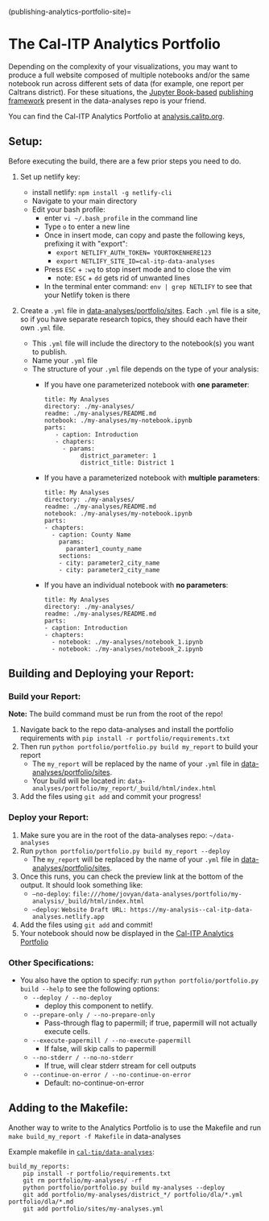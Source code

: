 (publishing-analytics-portfolio-site)=
# The Cal-ITP Analytics Portfolio

Depending on the complexity of your visualizations, you may want to produce
a full website composed of multiple notebooks and/or the same notebook run
across different sets of data (for example, one report per Caltrans district).
For these situations, the [Jupyter Book-based](https://jupyterbook.org/en/stable/intro.html)
[publishing framework](https://github.com/cal-itp/data-analyses/tree/main/portfolio)
present in the data-analyses repo is your friend.

You can find the Cal-ITP Analytics Portfolio at [analysis.calitp.org](https://analysis.calitp.org).

## Setup:
Before executing the build, there are a few prior steps you need to do.

1. Set up netlify key:
    * install netlify: `npm install -g netlify-cli`
    * Navigate to your main directory
    * Edit your bash profile:
        * enter `vi ~/.bash_profile` in the command line
        * Type `o` to enter a new line
        * Once in insert mode, can copy and paste the following keys, prefixing it with "export":
            * `export NETLIFY_AUTH_TOKEN= YOURTOKENHERE123`
            * `export NETLIFY_SITE_ID=cal-itp-data-analyses`
        * Press `ESC` + `:wq` to stop insert mode and to close the vim
            * note: `ESC` + `dd` gets rid of unwanted lines
        * In the terminal enter command: `env | grep NETLIFY` to see that your Netlify token is there

2. Create a `.yml` file in [data-analyses/portfolio/sites](https://github.com/cal-itp/data-analyses/tree/main/portfolio/sites). Each `.yml` file is a site, so if you have separate research topics, they should each have their own `.yml` file.
    * This `.yml` file will include the directory to the notebook(s) you want to publish.
    * Name your `.yml` file
    * The structure of your `.yml` file depends on the type of your analysis:
        * If you have one parameterized notebook with **one parameter**:

            ```
            title: My Analyses
            directory: ./my-analyses/
            readme: ./my-analyses/README.md
            notebook: ./my-analyses/my-notebook.ipynb
            parts:
               - caption: Introduction
               - chapters:
                 - params:
                      district_parameter: 1
                      district_title: District 1
            ```
         * If you have a parameterized notebook with **multiple parameters**:

            ```
            title: My Analyses
            directory: ./my-analyses/
            readme: ./my-analyses/README.md
            notebook: ./my-analyses/my-notebook.ipynb
            parts:
            - chapters:
              - caption: County Name
                params:
                  paramter1_county_name
                sections:
                - city: parameter2_city_name
                - city: parameter2_city_name
            ```
         * If you have an individual notebook with **no parameters**:

            ```
            title: My Analyses
            directory: ./my-analyses/
            readme: ./my-analyses/README.md
            parts:
            - caption: Introduction
            - chapters:
              - notebook: ./my-analyses/notebook_1.ipynb
              - notebook: ./my-analyses/notebook_2.ipynb
            ```
## Building and Deploying your Report:
### Build your Report:
**Note:** The build command must be run from the root of the repo!
1. Navigate back to the repo data-analyses and install the portfolio requirements with
`pip install -r portfolio/requirements.txt`
2. Then run `python portfolio/portfolio.py build my_report` to build your report
    * The `my_report` will be replaced by the name of your `.yml` file in [data-analyses/portfolio/sites](https://github.com/cal-itp/data-analyses/tree/main/portfolio/sites).
    * Your build will be located in: `data-analyses/portfolio/my_report/_build/html/index.html`
4. Add the files using `git add` and commit your progress!


### Deploy your Report:

1. Make sure you are in the root of the data-analyses repo: `~/data-analyses`
2. Run `python portfolio/portfolio.py build my_report --deploy`
    * The `my_report` will be replaced by the name of your `.yml` file in [data-analyses/portfolio/sites](https://github.com/cal-itp/data-analyses/tree/main/portfolio/sites).
3. Once this runs, you can check the preview link at the bottom of the output. It should look something like:
    * `–no-deploy`: `file:///home/jovyan/data-analyses/portfolio/my-analysis/_build/html/index.html`
    * `–deploy`: `Website Draft URL: https://my-analysis--cal-itp-data-analyses.netlify.app`
4. Add the files using `git add` and commit!
5. Your notebook should now be displayed in the [Cal-ITP Analytics Portfolio](https://analysis.calitp.org/)


### Other Specifications:
 * You also have the option to specify: run `python portfolio/portfolio.py build --help` to see the following options:
     * `--deploy / --no-deploy`
         * deploy this component to netlify.
     * `--prepare-only / --no-prepare-only`
         * Pass-through flag to papermill; if true, papermill will not actually execute cells.
     * `--execute-papermill / --no-execute-papermill`
         * If false, will skip calls to papermill
     * `--no-stderr / --no-no-stderr`
         * If true, will clear stderr stream for cell outputs
     * `--continue-on-error / --no-continue-on-error`
         * Default: no-continue-on-error


## Adding to the Makefile:

Another way to write to the Analytics Portfolio is to use the Makefile and run
`make build_my_report -f Makefile` in data-analyses

Example makefile in [`cal-tip/data-analyses`](https://github.com/cal-itp/data-analyses/blob/main/Makefile):

```
build_my_reports:
    pip install -r portfolio/requirements.txt
    git rm portfolio/my-analyses/ -rf
    python portfolio/portfolio.py build my-analyses --deploy
    git add portfolio/my-analyses/district_*/ portfolio/dla/*.yml portfolio/dla/*.md
    git add portfolio/sites/my-analyses.yml
```
